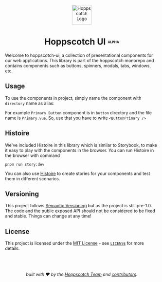 <div align="center">
  <a href="https://hoppscotch.io">
    <img
      src="https://avatars.githubusercontent.com/u/56705483"
      alt="Hoppscotch Logo"
      height="64"
    />
  </a>
</div>
<div align="center">

# Hoppscotch UI <font size=2><sup>ALPHA</sup></font>

</div>

Welcome to hoppscotch-ui, a collection of presentational components for our web applications. This library is part of the hoppscotch monorepo and contains components such as buttons, spinners, modals, tabs, windows, etc.

## Usage

To use the components in project, simply name the component with `directory` name as alias:

For example `Primary Button` component is in `button` directory and the file name is `Primary.vue`. So, use that you have to write `<ButtonPrimary />`

## Histoire

We've included Histoire in this library which is similar to Storybook, to make it easy to play with the components in the browser. You can run Histoire in the browser with command

`pnpm run story:dev`

You can also use [Histoire](https://histoire.dev/) to create stories for your components and test them in different scenarios.

## Versioning

This project follows [Semantic Versioning](https://semver.org/) but as the project is still pre-1.0. The code and the public exposed API should not be considered to be fixed and stable. Things can change at any time!

## License

This project is licensed under the [MIT License](https://opensource.org/licenses/MIT) - see [`LICENSE`](https://github.com/hoppscotch/hoppscotch/blob/main/LICENSE) for more details.

<div  align="center">

<br />

<br />

###### built with ❤︎ by the [Hoppscotch Team](https://github.com/hoppscotch) and [contributors](https://github.com/hoppscotch/hoppscotch/graphs/contributors).

</div>
